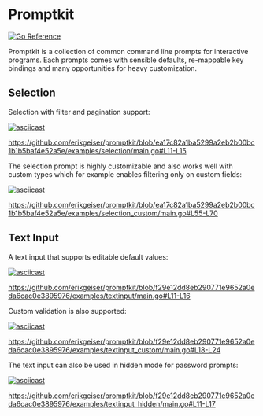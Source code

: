 # Promptkit

[![Go Reference](https://pkg.go.dev/badge/github.com/erikgeiser/promptkit.svg)](https://pkg.go.dev/github.com/erikgeiser/promptkit)

Promptkit is a collection of common command line prompts for interactive
programs. Each prompts comes with sensible defaults, re-mappable key bindings
and many opportunities for heavy customization.

## Selection

Selection with filter and pagination support:

[![asciicast](https://asciinema.org/a/4ZK5HZ2uJm8NtC0rs8rnqxUwS.svg)](https://asciinema.org/a/4ZK5HZ2uJm8NtC0rs8rnqxUwS)

https://github.com/erikgeiser/promptkit/blob/ea17c82a1ba5299a2eb2b00bc1b1b5baf4e52a5e/examples/selection/main.go#L11-L15

The selection prompt is highly customizable and also works well with custom
types which for example enables filtering only on custom fields:

[![asciicast](https://asciinema.org/a/T9SG8WwP683dZxRdh1cAD6Deu.svg)](https://asciinema.org/a/T9SG8WwP683dZxRdh1cAD6Deu)

https://github.com/erikgeiser/promptkit/blob/ea17c82a1ba5299a2eb2b00bc1b1b5baf4e52a5e/examples/selection_custom/main.go#L55-L70

## Text Input

A text input that supports editable default values:

[![asciicast](https://asciinema.org/a/tJCUnnKxoXivvSf0gSkZfAjdn.svg)](https://asciinema.org/a/tJCUnnKxoXivvSf0gSkZfAjdn)

https://github.com/erikgeiser/promptkit/blob/f29e12dd8eb290771e9652a0eda6cac0e3895976/examples/textinput/main.go#L11-L16

Custom validation is also supported:

[![asciicast](https://asciinema.org/a/LNsZi7yrk7SvrcYCLROnUk7Of.svg)](https://asciinema.org/a/LNsZi7yrk7SvrcYCLROnUk7Of)

https://github.com/erikgeiser/promptkit/blob/f29e12dd8eb290771e9652a0eda6cac0e3895976/examples/textinput_custom/main.go#L18-L24

The text input can also be used in hidden mode for password prompts:

[![asciicast](https://asciinema.org/a/HcqfFKCIPSBClYYjqJdDqJ35z.svg)](https://asciinema.org/a/HcqfFKCIPSBClYYjqJdDqJ35z)

https://github.com/erikgeiser/promptkit/blob/f29e12dd8eb290771e9652a0eda6cac0e3895976/examples/textinput_hidden/main.go#L11-L17
